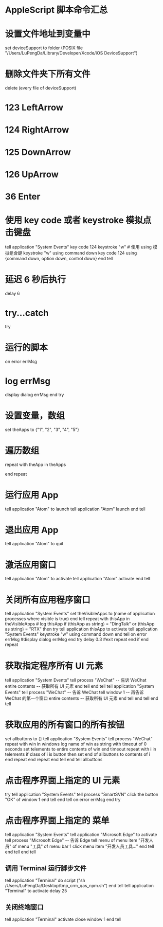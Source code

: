 # AppleScript 脚本命令汇总
# 设置文件地址到变量中
set deviceSupport to folder (POSIX file "/Users/LuPengDa/Library/Developer/Xcode/iOS DeviceSupport")
# 删除文件夹下所有文件
delete (every file of deviceSupport)
# 123 LeftArrow
# 124 RightArrow
# 125 DownArrow
# 126 UpArrow
# 36 Enter
# 使用 key code 或者 keystroke 模拟点击键盘
tell application "System Events"
    key code 124
    keystroke "w"
    # 使用 using 模拟组合键
    keystroke "w" using command down
    key code 124 using {command down, option down, control down}
end tell
# 延迟 6 秒后执行
delay 6
# try...catch
try
   # 运行的脚本
on error errMsg
   # log errMsg
   display dialog errMsg
end try
# 设置变量，数组
set theApps to {"1", "2", "3", "4", "5"}
# 遍历数组
repeat with theApp in theApps
    
end repeat
# 运行应用 App
tell application "Atom" to launch
tell application "Atom"
    launch
end tell
# 退出应用 App
tell application "Atom" to quit
# 激活应用窗口
tell application "Atom" to activate
tell application "Atom"
    activate
end tell
# 关闭所有应用程序窗口
tell application "System Events"
    set theVisibleApps to (name of application processes where visible is true)
end tell
repeat with thisApp in theVisibleApps
    # log thisApp
    if (thisApp as string) = "DingTalk" or (thisApp as string) = "RTX" then
        try
            tell application thisApp to activate
            tell application "System Events"
                keystroke "w" using command down
            end tell
        on error errMsg
            #display dialog errMsg
        end try
        delay 0.3
        #exit repeat
    end if
end repeat
# 获取指定程序所有 UI 元素
tell application "System Events"
    tell process "WeChat" -- 告诉 WeChat
        entire contents -- 获取所有 UI 元素
    end tell
end tell
tell application "System Events"
    tell process "WeChat" -- 告诉 WeChat
        tell window 1 -- 再告诉 WeChat 的第一个窗口
            entire contents -- 获取所有 UI 元素
        end tell
    end tell
end tell
# 获取应用的所有窗口的所有按钮 
set allbuttons to {}
tell application "System Events"
    tell process "WeChat"
        repeat with win in windows
            log name of win as string
            with timeout of 0 seconds
                set telements to entire contents of win
            end timeout
            repeat with i in telements
                if class of i is button then set end of allbuttons to contents of i
            end repeat
        end repeat
    end tell
end tell
allbuttons
# 点击程序界面上指定的 UI 元素
try
    tell application "System Events"
        tell process "SmartSVN"
            click the button "OK" of window 1
        end tell
    end tell
on error errMsg
end try
# 点击程序界面上指定的 菜单
tell application "System Events"
	tell application "Microsoft Edge" to activate
	tell process "Microsoft Edge" -- 告诉 Edge
		tell menu of menu item "开发人员" of menu "工具" of menu bar 1
			click menu item "开发人员工具…"
		end tell
	end tell
end tell
## 调用 Terminal 运行脚步文件
tell application "Terminal"
    do script ("sh /Users/LuPengDa/Desktop/tmp_crm_qas_npm.sh")
end tell
tell application "Terminal" to activate
delay 25
## 关闭终端窗口
tell application "Terminal"
    activate
    close window 1
end tell
